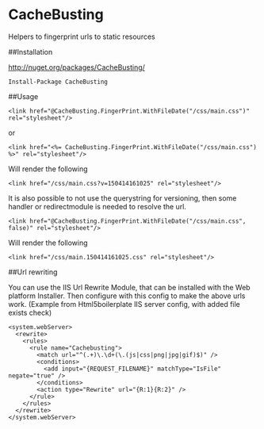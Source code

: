 # CacheBusting
Helpers to fingerprint urls to static resources

##Installation

http://nuget.org/packages/CacheBusting/

    Install-Package CacheBusting

##Usage

    <link href="@CacheBusting.FingerPrint.WithFileDate("/css/main.css")" rel="stylesheet"/>

or

    <link href="<%= CacheBusting.FingerPrint.WithFileDate("/css/main.css") %>" rel="stylesheet"/>
  
Will render the following
  
    <link href="/css/main.css?v=150414161025" rel="stylesheet"/>
  
It is also possible to not use the querystring for versioning, then some handler or redirectmodule is needed to resolve the url.

    <link href="@CacheBusting.FingerPrint.WithFileDate("/css/main.css", false)" rel="stylesheet"/>

Will render the following
  
    <link href="/css/main.150414161025.css" rel="stylesheet"/>

##Url rewriting

You can use the IIS Url Rewrite Module, that can be installed with the Web platform Installer. Then configure with this config to make the above urls work. (Example from Html5boilerplate IIS server config, with added file exists check)

    <system.webServer>
      <rewrite>
        <rules>
          <rule name="Cachebusting">
            <match url="^(.+)\.\d+(\.(js|css|png|jpg|gif)$)" />
            <conditions>
              <add input="{REQUEST_FILENAME}" matchType="IsFile" negate="true" />
            </conditions>
            <action type="Rewrite" url="{R:1}{R:2}" />
          </rule>
        </rules>
      </rewrite>
    </system.webServer>


